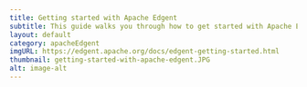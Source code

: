 ```yaml
---
title: Getting started with Apache Edgent
subtitle: This guide walks you through how to get started with Apache Edgent including where to download it and how to set up your environment.
layout: default
category: apacheEdgent
imgURL: https://edgent.apache.org/docs/edgent-getting-started.html
thumbnail: getting-started-with-apache-edgent.JPG
alt: image-alt
---
```

